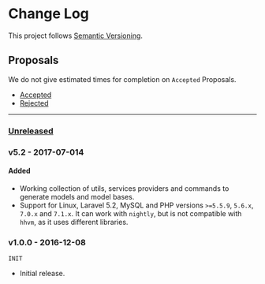 # Change Log

This project follows [Semantic Versioning](CONTRIBUTING.md).

## Proposals

We do not give estimated times for completion on `Accepted` Proposals.

- [Accepted](https://github.com/hydrane/motive-feed/labels/Accepted)
- [Rejected](https://github.com/hydrane/motive-feed/labels/Rejected)

---

### [Unreleased]

### v5.2 - 2017-07-014

#### Added

- Working collection of utils, services providers and commands to generate models and model bases.
- Support for Linux, Laravel 5.2, MySQL and PHP versions `>=5.5.9`, `5.6.x`, `7.0.x` and `7.1.x`.
It can work with `nightly`, but is not compatible with `hhvm`, as it uses different libraries.

### v1.0.0 - 2016-12-08

`INIT`

- Initial release.

[Unreleased]: https://github.com/hydrane/motive-feed/compare/5.2...HEAD
